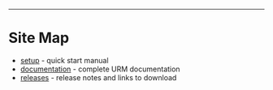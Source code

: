 
---


# Site Map #

  * [setup](setup.md) - quick start manual
  * [documentation](documentation.md) - complete URM documentation
  * [releases](releases.md) - release notes and links to download